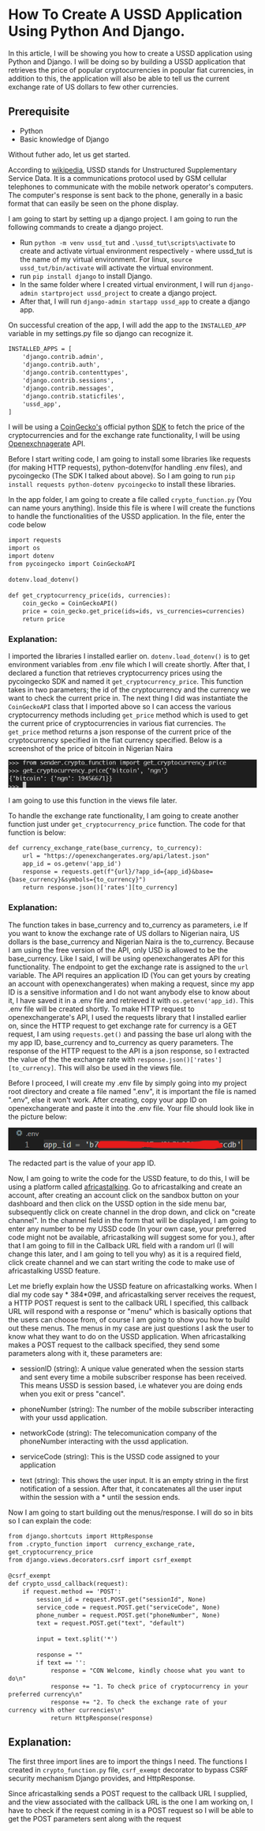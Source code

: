 # How To Create A USSD Application Using Python And Django.

In this article, I will be showing you how to create a USSD application using Python and Django. I will be doing so by building a USSD application that retrieves the price of popular cryptocurrencies in popular fiat currencies, in addition to this, the application will also be able to tell us the current exchange rate of US dollars to few other currencies.

## Prerequisite

- Python
- Basic knowledge of Django

Without futher ado, let us get started.

According to [wikipedia](https://en.wikipedia.org/wiki/Unstructured_Supplementary_Service_Data), USSD stands for Unstructured Supplementary Service Data. It is a communications protocol used by GSM cellular telephones to communicate with the mobile network operator's computers. The computer's response is sent back to the phone, generally in a basic format that can easily be seen on the phone display.

I am going to start by setting up a django project. I am going to run the following commands to create a django project.

- Run `python -m venv ussd_tut` and `.\ussd_tut\scripts\activate` to create and activate virtual environment respectively - where ussd_tut is the name of my virtual environment. For linux, `source ussd_tut/bin/activate` will activate the virtual environment.
- run `pip install django` to install Django.
- In the same folder where I created virtual environment, I will run `django-admin startproject ussd_project` to create a django project.
- After that, I will run `django-admin startapp ussd_app` to create a django app.

On successful creation of the app, I will add the app to the `INSTALLED_APP` variable in my settings.py file so django can recognize it.

```
INSTALLED_APPS = [
    'django.contrib.admin',
    'django.contrib.auth',
    'django.contrib.contenttypes',
    'django.contrib.sessions',
    'django.contrib.messages',
    'django.contrib.staticfiles',
    'ussd_app',
]
```

I will be using a [CoinGecko's](https://www.coingecko.com/en) official python [SDK](https://github.com/man-c/pycoingecko) to fetch the price of the cryptocurrencies and for the exchange rate functionality, I will be using [Openexchnagerate](https://openexchangerates.org/api/latest.json) API.

Before I start writing code, I am going to install some libraries like requests (for making HTTP requests), python-dotenv(for handling .env files), and pycoingecko (The SDK I talked about above). So I am going to run `pip install requests python-dotenv pycoingecko` to install these libraries.

In the app folder, I am going to create a file called `crypto_function.py` (You can name yours anything). Inside this file is where I will create the functions to handle the functionalities of the USSD application. In the file, enter the code below

```
import requests
import os
import dotenv
from pycoingecko import CoinGeckoAPI

dotenv.load_dotenv()

def get_cryptocurrency_price(ids, currencies):
    coin_gecko = CoinGeckoAPI()
    price = coin_gecko.get_price(ids=ids, vs_currencies=currencies)
    return price
```

### Explanation:

I imported the libraries I installed earlier on. `dotenv.load_dotenv()` is to get environment variables from .env file which I will create shortly. After that, I declared a function that retrieves cryptocurrency prices using the pycoingecko SDK and named it `get_cryptocurrency_price`. This function takes in two parameters; the id of the cryptocurrency and the currency we want to check the current price in. The next thing I did was instantiate the `CoinGeckoAPI` class that I imported above so I can access the various cryptocurrency methods including `get_price` method which is used to get the current price of cryptocurrencies in various fiat currencies. `The get_price` method returns a json response of the current price of the cryptocurrency specified in the fiat currency specified. Below is a screenshot of the price of bitcoin in Nigerian Naira

![response screenshot](/sender/bitcoin_response.png)

I am going to use this function in the views file later.

To handle the exchange rate functionality, I am going to create another function just under `get_cryptocurrency_price` function. The code for that function is below:

```
def currency_exchange_rate(base_currency, to_currency):
    url = "https://openexchangerates.org/api/latest.json"
    app_id = os.getenv('app_id')
    response = requests.get(f"{url}/?app_id={app_id}&base={base_currency}&symbols={to_currency}")
    return response.json()['rates'][to_currency]

```

### Explanation:

The function takes in base_currency and to_currency as parameters, i.e If you want to know the exchange rate of US dollars to Nigerian naira, US dollars is the base_currency and Nigerian Naira is the to_currency. Because I am using the free version of the API, only USD is allowed to be the base_currency.
Like I said, I will be using openexchangerates API for this functionality. The endpoint to get the exchange rate is assigned to the `url` variable. The API requires an application ID (You can get yours by creating an account with openexchangerates) when making a request, since my app ID is a sensitive information and I do not want anybody else to know about it, I have saved it in a .env file and retrieved it with `os.getenv('app_id)`. This .env file will be created shortly.
To make HTTP request to openexchangerate's API, I used the requests library that I installed earlier on, since the HTTP request to get exchange rate for currency is a GET request, I am using `requests.get()` and passing the base url along with the my app ID, base_currency and to_currency as query parameters. The response of the HTTP request to the API is a json response, so I extracted the value of the the exchange rate with `response.json()['rates'][to_currency]`. This will also be used in the views file.

Before I proceed, I will create my .env file by simply going into my project root directory and create a file named ".env", it is important the file is named ".env", else it won't work. After creating, copy your app ID on openexchangerate and paste it into the .env file. Your file should look like in the picture below:

![env screenshot](/sender/env-screenshot.png)

The redacted part is the value of your app ID.

Now, I am going to write the code for the USSD feature, to do this, I will be using a platform called [africastalking](https://africastalking.com/). Go to africastalking and create an account, after creating an account click on the sandbox button on your dashboard and then click on the USSD option in the side menu bar, subsequently click on create channel in the drop down, and click on "create channel". In the channel field in the form that will be displayed, I am going to enter any number to be my USSD code (In your own case, your preferred code might not be available, africastalking will suggest some for you.), after that I am going to fill in the Callback URL field with a random url (I will change this later, and I am going to tell you why) as it is a required field, click create channel and we can start writing the code to make use of africastalking USSD feature.

Let me briefly explain how the USSD feature on africastalking works. When I dial my code say * 384*09#, and africastalking server receives the request, a HTTP POST request is sent to the callback URL I specified, this callback URL will respond with a response or "menu" which is basically options that the users can choose from, of course I am going to show you how to build out these menus. The menus in my case are just questions I ask the user to know what they want to do on the USSD application. When africastalking makes a POST request to the callback specified, they send some parameters along with it, these parameters are: 
- sessionID (string): A unique value generated when the session starts and sent every time a mobile subscriber response has been received. This means USSD is session based, i.e whatever you are doing ends when you exit or press "cancel".
- phoneNumber (string): The number of the mobile subscriber interacting with your ussd application.

- networkCode (string): The telecomunication company of the phoneNumber interacting with the ussd application.
- serviceCode (string): This is the USSD code assigned to your application
- text (string): This shows the user input. It is an empty string in the first notification of a session. After that, it concatenates all the user input within the session with a * until the session ends.

Now I am going to start building out the menus/response. I will do so in bits so I can explain the code:

```
from django.shortcuts import HttpResponse
from .crypto_function import  currency_exchange_rate, get_cryptocurrency_price
from django.views.decorators.csrf import csrf_exempt

@csrf_exempt
def crypto_ussd_callback(request):
    if request.method == 'POST':
        session_id = request.POST.get("sessionId", None)
        service_code = request.POST.get("serviceCode", None)
        phone_number = request.POST.get("phoneNumber", None)
        text = request.POST.get("text", "default")

        input = text.split('*')

        response = ""
        if text == '':
            response = "CON Welcome, kindly choose what you want to do\n"
            response += "1. To check price of cryptocurrency in your preferred currency\n"
            response += "2. To check the exchange rate of your currency with other currencies\n"
            return HttpResponse(response)
```

## Explanation:

The first three import lines are to import the things I need. The functions I created in `crypto_function.py` file, `csrf_exempt` decorator to bypass CSRF security mechanism Django provides, and HttpResponse.

Since africastalking sends a POST request to the callback URL I supplied, and the view associated with the callback URL is the one I am working on, I have to check if the request coming in is a POST request so I will be able to get the POST parameters sent along with the request